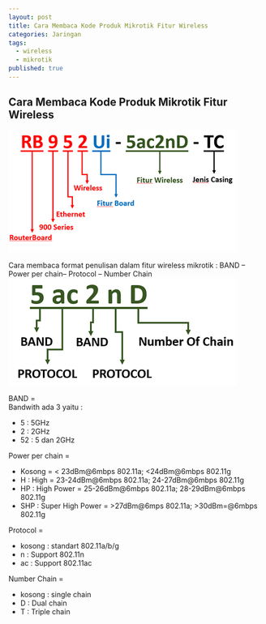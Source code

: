 ```yaml
---
layout: post
title: Cara Membaca Kode Produk Mikrotik Fitur Wireless
categories: Jaringan
tags:
  - wireless
  - mikrotik
published: true
---
```

## Cara Membaca Kode Produk Mikrotik Fitur Wireless

![gb7.png](https://raw.githubusercontent.com/akhmadsyarif04/blog/gh-pages/_posts/gb7.png)

Cara membaca format penulisan dalam fitur wireless mikrotik : BAND – Power per chain– Protocol – Number Chain
![gb9.png](https://raw.githubusercontent.com/akhmadsyarif04/blog/gh-pages/_posts/gb9.png)

BAND =  
Bandwith ada 3 yaitu :  
- 5 : 5GHz  
- 2 : 2GHz  
- 52 : 5 dan 2GHz  
        
Power per chain =  
- Kosong = < 23dBm@6mbps 802.11a; <24dBm@6mbps 802.11g  
- H : High = 23-24dBm@6mbps 802.11a; 24-27dBm@6mbps 802.11g  
- HP : High Power = 25-26dBm@6mbps 802.11a; 28-29dBm@6mbps 802.11g  
- SHP : Super High Power  = >27dBm@6mps 802.11a; >30dBm=@6mbps 802.11g  

Protocol =  
- kosong : standart 802.11a/b/g  
- n : Support 802.11n  
- ac : Support 802.11ac  
        
Number Chain =  
- kosong :  single chain
- D : Dual chain
- T : Triple chain
